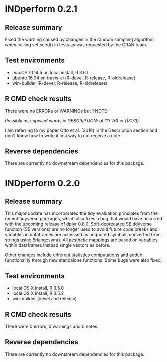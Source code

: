 INDperform 0.2.1
================

## Release summary

Fixed the warning caused by changes in the random sampling algorithm when calling set.seed() in tests as was requested by the CRAN team.

## Test environments

* macOS 10.14.5 on local install, R 3.6.1
* ubuntu 16.04 on travis-ci (R-devel, R-release, R-oldrelease)
* win-builder (R-devel, R-release, R-oldrelease)

## R CMD check results

There were no ERRORs or WARNINGs but 1 NOTE:

*Possibly mis-spelled words in DESCRIPTION:
  al (13:76)
  et (13:73)*
  
I am referring to my paper Otto et al. (2018) in the Description section and don't know how to write it in a way to not receive a note.  

## Reverse dependencies

There are currently no downstream dependencies for this package.



INDperform 0.2.0
================

## Release summary

This major update has incorporated the tidy evaluation principles from the recent tidyverse packages, which also fixes a bug that would have occurred with the upcoming release of dplyr 0.8.0. Soft-deprecated SE tidyverse function (SE versions) are no longer used to avoid future code breaks and variables in dataframes are accessed as unquoted symbols converted from strings using !!rlang::sym(). All aesthetic mappings are based on variables within dataframes instead single vectors as before.

Other changes include different statistics computations and added functionality through new standalone functions. Some bugs were also fixed.


## Test environments

* local OS X install, R 3.5.0
* local OS X install, R 3.5.2
* win-builder (devel and release)

## R CMD check results 

There were 0 errors, 0 warnings and 0 notes.



## Reverse dependencies

There are currently no downstream dependencies for this package.



